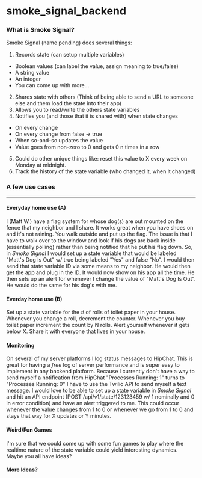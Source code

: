smoke_signal_backend
====================


### What is Smoke Signal?

Smoke Signal (name pending) does several things:
1. Records state (can setup multiple variables)
  * Boolean values (can label the value, assign meaning to true/false)
  * A string value
  * An integer
  * You can come up with more...

2. Shares state with others (Think of being able to send a URL to someone else and them load the state into their app)
3. Allows you to read/write the others state variables
4. Notifies you (and those that it is shared with) when state changes
  * On every change
  * On every change from false -> true
  * When so-and-so updates the value
  * Value goes from non-zero to 0 and gets 0 n times in a row
5. Could do other unique things like: reset this value to X every week on Monday at midnight.
6. Track the history of the state variable (who changed it, when it changed)

### A few use cases
------------------------
#### Everyday home use (A)

I (Matt W.) have a flag system for whose dog(s) are out mounted on the fence that my neighbor and I share. It works great when you have shoes on and it's not raining. You walk outside and put up the flag. The issue is that I have to walk over to the window and look if his dogs are back inside (essentially polling) rather than being notified that he put his flag down. So, in *Smoke Signal* I would set up a state variable that would be labeled "Matt's Dog Is Out" w/ true being labeled "Yes" and false "No". I would then send that state variable ID via some means to my neighbor. He would then get the app and plug in the ID. It would now show on his app all the time. He then sets up an alert for whenever I change the value of "Matt's Dog Is Out". He would do the same for his dog's with me.

#### Everday home use (B)

Set up a state variable for the # of rolls of toilet paper in your house. Whenever you change a roll, decrement the counter. Whenever you buy toilet paper increment the count by N rolls. Alert yourself whenever it gets below X. Share it with everyone that lives in your house.


#### Monitoring

On several of my server platforms I log status messages to HipChat. This is great for having a *free* log of server performance and is super easy to implement in any backend platform. Because I currently don't have a way to send myself a notification from HipChat "Processes Running: 1" turns to "Processes Running: 0" I have to use the Twilio API to send myself a text message. I would love to be able to set up a state variable in *Smoke Signal* and hit an API endpoint  (POST /api/v1/state/123123459 w/ 1 nominally and 0 in error condition) and have an alert triggered to me. This could occur whenever the value changes from 1 to 0 or whenever we go from 1 to 0 and stays that way for X updates or Y minutes.


#### Weird/Fun Games

I'm sure that we could come up with some fun games to play where the realtime nature of the state variable could yield interesting dynamics. Maybe you all have ideas?


#### More Ideas?
